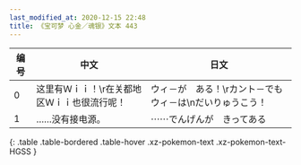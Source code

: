 ```yaml
---
last_modified_at: 2020-12-15 22:48
title: 《宝可梦 心金／魂银》文本 443
---
```

| 编号 | 中文 | 日文 |
| ---- | ---- | ---- |
| 0 | 这里有Ｗｉｉ！\r在关都地区Ｗｉｉ也很流行呢！ | ウィ－が　ある！\rカント－でも　ウィ－は\nだいりゅうこう！ |
| 1 | ……没有接电源。 | ⋯⋯でんげんが　きってある |
{: .table .table-bordered .table-hover .xz-pokemon-text .xz-pokemon-text-HGSS }